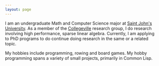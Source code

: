 ```yaml
---
layout: page
---
```


I am an undergraduate Math and Computer Science major at [Saint John's University](https://www.csbsju.edu/).
As a member of the [Collegeville](http://github.com/Collegeville) research group, I do research involving high performance, sparse linear algebra.
Currently, I am applying to PhD programs to do continue doing research in the same or a related topic.

My hobbies include programming, rowing and board games.
My hobby programming spans a variety of small projects, primarily in Common Lisp.
